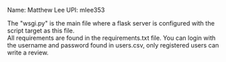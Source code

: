 Name: Matthew Lee
UPI: mlee353

The "wsgi.py" is the main file where a flask server is configured with the script target as this file.  
All requirements are found in the requirements.txt file. 
You can login with the username and password found in users.csv, only registered users can write a review. 
